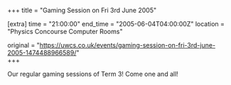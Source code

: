 +++
title = "Gaming Session on Fri 3rd June 2005"

[extra]
time = "21:00:00"
end_time = "2005-06-04T04:00:00Z"
location = "Physics Concourse Computer Rooms"

original = "https://uwcs.co.uk/events/gaming-session-on-fri-3rd-june-2005-1474488966589/"    
+++

Our regular gaming sessions of Term 3\! Come one and all\!

